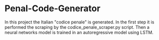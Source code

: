 # Penal-Code-Generator

In this project the Italian "codice penale" is generated. In the first step it is performed the scraping by the codice_penale_scraper.py script. Then a neural networks model is trained in an autoregressive model using LSTM. 
